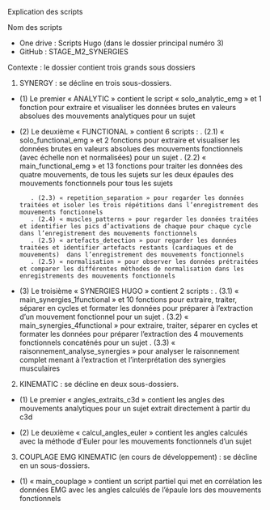 Explication des scripts


Nom des scripts
- One drive : Scripts Hugo (dans le dossier principal numéro 3)
- GitHub : STAGE_M2_SYNERGIES

Contexte : le dossier contient trois grands sous dossiers

1)	SYNERGY : se décline en trois sous-dossiers. 

- (1) Le premier « ANALYTIC » contient le script « solo_analytic_emg » et 1 fonction pour extraire et visualiser les données brutes en valeurs absolues des mouvements analytiques pour un sujet
 
- (2) Le deuxième « FUNCTIONAL » contient 6 scripts : 
         . (2.1) « solo_functional_emg » et 2 fonctions pour extraire et visualiser les données brutes en valeurs absolues des mouvements fonctionnels (avec échelle non et normalisées) pour un sujet
         . (2.2) « main_functional_emg » et 13 fonctions pour traiter les données des quatre mouvements, de tous les sujets sur les deux épaules des mouvements fonctionnels pour tous les sujets

         . (2.3) « repetition_separation » pour regarder les données traitées et isoler les trois répétitions dans l’enregistrement des mouvements fonctionnels
         . (2.4) « muscles_patterns » pour regarder les données traitées et identifier les pics d’activations de chaque pour chaque cycle dans l’enregistrement des mouvements fonctionnels
         . (2.5) « artefacts_detection » pour regarder les données traitées et identifier artefacts restants (cardiaques et de mouvements)  dans l’enregistrement des mouvements fonctionnels
         . (2.5) « normalisation » pour observer les données prétraitées et comparer les différentes méthodes de normalisation dans les enregistrements des mouvements fonctionnels

- (3) Le troisième « SYNERGIES HUGO » contient 2 scripts :
         . (3.1) « main_synergies_1functional » et 10 fonctions pour extraire, traiter, séparer en cycles et formater les données pour préparer à l’extraction d’un mouvement fonctionnel pour un sujet
         . (3.2) « main_synergies_4functional » pour extraire, traiter, séparer en cycles et formater les données pour préparer l’extraction des 4 mouvements fonctionnels concaténés pour un sujet
         . (3.3) « raisonnement_analyse_synergies » pour analyser le raisonnement complet menant à l’extraction et l’interprétation des synergies musculaires

2)	KINEMATIC : se décline en deux sous-dossiers. 

- (1) Le premier « angles_extraits_c3d » contient les angles des mouvements analytiques pour un sujet extrait directement à partir du c3d

- (2) Le deuxième « calcul_angles_euler » contient les angles calculés avec la méthode d'Euler pour les mouvements fonctionnels d’un sujet

3)	COUPLAGE EMG KINEMATIC (en cours de développement) : se décline en un sous-dossiers. 

- (1) « main_couplage » contient un script partiel qui met en corrélation les données EMG avec les angles calculés de l’épaule lors des mouvements fonctionnels
